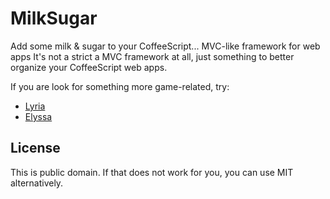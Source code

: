 MilkSugar
=========

Add some milk &amp; sugar to your CoffeeScript... MVC-like framework for web apps
It's not a strict a MVC framework at all, just something to better organize your CoffeeScript web apps.

If you are look for something more game-related, try:
* [Lyria](https://github.com/freezedev/lyria)
* [Elyssa](https://github.com/elysion-powered/elyssa)

License
-------
This is public domain. If that does not work for you, you can use MIT alternatively.
